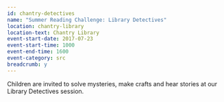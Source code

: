 ```yaml
---
id: chantry-detectives
name: "Summer Reading Challenge: Library Detectives"
location: chantry-library
location-text: Chantry Library
event-start-date: 2017-07-23
event-start-time: 1000
event-end-time: 1600
event-category: src
breadcrumb: y
---
```


Children are invited to solve mysteries, make crafts and hear stories at our Library Detectives session.
